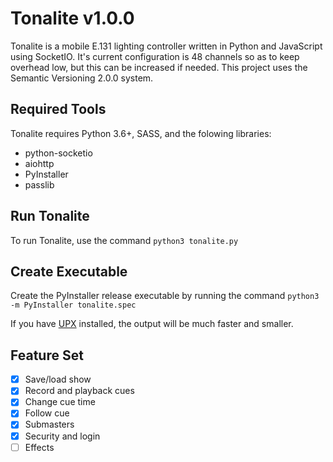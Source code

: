 # Tonalite v1.0.0

Tonalite is a mobile E.131 lighting controller written in Python and JavaScript using SocketIO. It's current configuration is 48 channels so as to keep overhead low, but this can be increased if needed. This project uses the Semantic Versioning 2.0.0 system.

## Required Tools

Tonalite requires Python 3.6+, SASS, and the folowing libraries:

- python-socketio
- aiohttp
- PyInstaller
- passlib

## Run Tonalite

To run Tonalite, use the command `python3 tonalite.py`

## Create Executable

Create the PyInstaller release executable by running the command `python3 -m PyInstaller tonalite.spec`

If you have [UPX](https://upx.github.io/) installed, the output will be much faster and smaller.

## Feature Set

- [x] Save/load show
- [x] Record and playback cues
- [x] Change cue time
- [x] Follow cue
- [x] Submasters
- [x] Security and login
- [ ] Effects